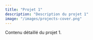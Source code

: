 ```yaml
---
title: "Projet 1"
description: "Description du projet 1"
image: "/images/projects-cover.png"
---
```


Contenu détaillé du projet 1.